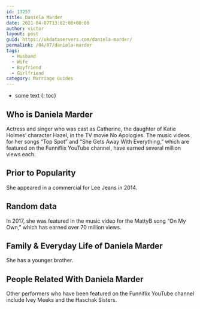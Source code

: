 ```yaml
---
id: 13257
title: Daniela Marder
date: 2021-04-07T13:02:08+00:00
author: victor
layout: post
guid: https://ukdataservers.com/daniela-marder/
permalink: /04/07/daniela-marder
tags:
  - Husband
  - Wife
  - Boyfriend
  - Girlfriend
category: Marriage Guides
---
```


* some text
{: toc}


## Who is Daniela Marder



Actress and singer who was cast as Catherine, the daughter of Katie Holmes&#8217; character Hazel, in the TV movie No Apologies. The music videos for her songs &#8220;Top Spot&#8221; and &#8220;She Gets Away With Everything,&#8221; which are featured on the Funniflix YouTube channel, have earned several million views each. 

                
                
                
## Prior to Popularity



She appeared in a commercial for Lee Jeans in 2014. 

                
                
                
## Random data



In 2017, she was featured in the music video for the MattyB song &#8220;On My Own,&#8221; which has earned over 70 million views. 

                
                
                
## Family & Everyday Life of Daniela Marder



She has a younger brother. 

                
                
                
## People Related With Daniela Marder



Other performers who have been featured on the Funniflix YouTube channel include Ivey Meeks and the Haschak Sisters. 

                
              
            
          
          
          
